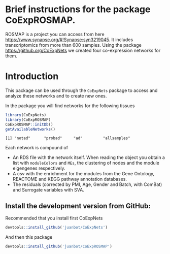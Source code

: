 
# Brief instructions for the package CoExpROSMAP.

ROSMAP is a project you can access from here <https://www.synapse.org/#!Synapse:syn3219045>. It includes transcriptomics from more than 600 samples. Using the package <https://github.org/CoExpNets> we created four co-expression networks for them.

# Introduction

This package can be used through the `CoExpNets` package to access and analyze these networks and to create new ones. 

In the package you will find networks for the following tissues
```r
library(CoExpNets)
library(CoExpROSMAP)
CoExpROSMAP::initDb()
getAvailableNetworks()
```

`[1] "notad"      "probad"     "ad"         "allsamples"`

Each network is compound of
* An RDS file with the network itself. When reading the object you obtain a list with `moduleColors` and `MEs`, the clustering of nodes and the module eigengenes respectively.
* A csv with the enrichment for the modules from the Gene Ontology, REACTOME and KEGG pathway annotation databases.
* The residuals (corrected by PMI, Age, Gender and Batch, with ComBat) and Surrogate variables with SVA.

## Install the development version from GitHub:

Recommended that you install first CoExpNets
```r
devtools::install_github('juanbot/CoExpNets')
```
And then this package

```r
devtools::install_github('juanbot/CoExpROSMAP')
```
